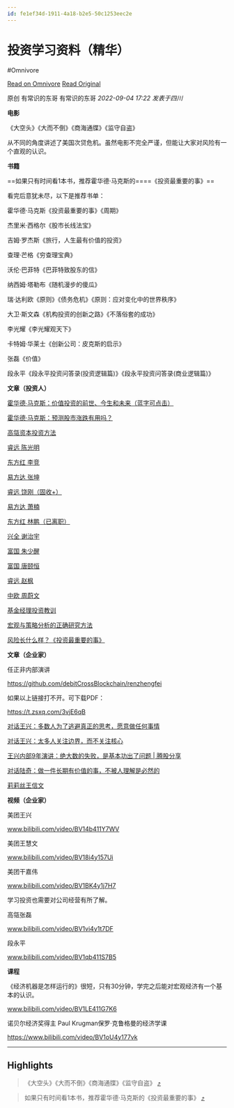 ```yaml
---
id: fe1ef34d-1911-4a18-b2e5-50c1253eec2e
---
```


# 投资学习资料（精华）
#Omnivore

[Read on Omnivore](https://omnivore.app/me/https-mp-weixin-qq-com-s-w-9-q-ev-2-svsy-g-1-i-4-z-l-9-b-aeq-18a60a9dcc8)
[Read Original](https://mp.weixin.qq.com/s/W9qEv2SvsyG1I4-zL9bAEQ)

原创  有常识的东哥  有常识的东哥 _2022-09-04 17:22_ _发表于四川_ 

**电影**

《大空头》《大而不倒》《商海通牒》《监守自盗》

从不同的角度讲述了美国次贷危机。虽然电影不完全严谨，但能让大家对风险有一个直观的认识。

**书籍**

==如果只有时间看1本书，推荐霍华德·马克斯的====《投资最重要的事》==

看完后意犹未尽，以下是推荐书单：

霍华德·马克斯《投资最重要的事》《周期》

杰里米·西格尔《股市长线法宝》

吉姆·罗杰斯《旅行，人生最有价值的投资》

查理·芒格《穷查理宝典》

沃伦·巴菲特《巴菲特致股东的信》

纳西姆·塔勒布《随机漫步的傻瓜》

瑞·达利欧《原则》《债务危机》《原则：应对变化中的世界秩序》

大卫·斯文森《机构投资的创新之路》《不落俗套的成功》

李光耀《李光耀观天下》

卡特姆·华莱士《创新公司：皮克斯的启示》  

张磊《价值》

段永平《段永平投资问答录(投资逻辑篇)》《段永平投资问答录(商业逻辑篇)》

**文章（投资人）**  

[霍华德∙马克斯：价值投资的前世、今生和未来（蓝字可点击）](http://mp.weixin.qq.com/s?%5F%5Fbiz=MzI5MDIwNDE0Mg==&mid=2247483901&idx=1&sn=178095609c9e7b3957263dcf23c6e624&chksm=ec22317cdb55b86ac49d709d3294c4b2a1bbfa6deb9d5f808a4a4aee57055391327ff50d0897&scene=21#wechat%5Fredirect)

[霍华德·马克斯：预测股市涨跌有用吗？](https://mp.weixin.qq.com/s?%5F%5Fbiz=MzI5MDIwNDE0Mg==&mid=2247483917&idx=1&sn=8c71d292ea875e14b975ce1b529849e2&scene=21#wechat%5Fredirect)

[高瓴资本投资方法](http://mp.weixin.qq.com/s?%5F%5Fbiz=MzI1MTYzMDY3Mw==&mid=2247484159&idx=1&sn=8309321ec6bd3de8bda612d9d34c648b&chksm=e9f147c1de86ced7ab12751799c35e0c82ce3d8457eb60f0d4eba18ed7500284013b048acf59&scene=21#wechat%5Fredirect)

[睿远 陈光明](http://mp.weixin.qq.com/s?%5F%5Fbiz=MzA5MDEzNjQwMA==&mid=2655124864&idx=1&sn=886bdd089654ae85ef9f6fd80ca0a0c4&chksm=8ba517bfbcd29ea9d7fe68b2b26580a2f039b95ef9f3c763628b2732034a252287a231ed18a1&scene=21#wechat%5Fredirect)  

[东方红 李竞](https://mp.weixin.qq.com/s?%5F%5Fbiz=MzA4OTIwMTEzMQ==&mid=2650768847&idx=1&sn=359cc2f18d2d19ecfe4e322588fee225&scene=21#wechat%5Fredirect)  

[易方达 张坤](http://mp.weixin.qq.com/s?%5F%5Fbiz=MzI1MTYzMDY3Mw==&mid=2247483972&idx=1&sn=07e242b2cdb30edaa4ff919020b14c69&chksm=e9f1477ade86ce6c254fa164840345732d4858bef946d705c03e5b53f35357bedc2d119aea21&scene=21#wechat%5Fredirect)

[睿远 饶刚（固收+）](https://mp.weixin.qq.com/s?%5F%5Fbiz=MzA4OTIwMTEzMQ==&mid=2650760950&idx=1&sn=d5d15619d80498f97e849c777ad53987&scene=21#wechat%5Fredirect)

[易方达 萧楠](http://mp.weixin.qq.com/s?%5F%5Fbiz=MzIwNjA3Mjc2Ng==&mid=2247483704&idx=1&sn=3103d668f114e1b153a04708a3664e4a&chksm=97267fe9a051f6ff1bb5e41169c2b4fda4e8735bfea22fe1173e747556a25d524f8fa8bc3815&scene=21#wechat%5Fredirect)

[东方红 林鹏（已离职）](https://mp.weixin.qq.com/s?%5F%5Fbiz=Mzg4MzYxMDU1NA==&mid=2247483931&idx=1&sn=5417ba756d9bf95076b91f72d6a8371e&chksm=cf4584cef8320dd8c43c3d6f922b38082f09573efa7b95d1789700f9a44d1aac70940b764497&token=1560719994&lang=zh%5FCN&scene=21#wechat%5Fredirect)  

[兴全 谢治宇](http://mp.weixin.qq.com/s?%5F%5Fbiz=MzI1MTYzMDY3Mw==&mid=2247484690&idx=1&sn=a02b810a3f626e850cec3b437b08ae4a&chksm=e9f1402cde86c93a33ebd20e7e27219fbf47069d3f362ae5eb3c1671e117c06aa62a4e60c484&scene=21#wechat%5Fredirect)

[富国 朱少醒](http://mp.weixin.qq.com/s?%5F%5Fbiz=MzI1MTYzMDY3Mw==&mid=2247484904&idx=1&sn=6e5b4177a3a91934c79deda7f6b4f381&chksm=e9f140d6de86c9c0d69f9dcb6cc90269805c55753e6be5c2bdc16cc96d6ef675a904bbac97d3&scene=21#wechat%5Fredirect)

[富国 唐颐恒](https://mp.weixin.qq.com/s?%5F%5Fbiz=MzA4NTQ1MzEyNQ==&mid=2663451479&idx=1&sn=a72673de4ef1c787a37c0976f86cbdf7&scene=21#wechat%5Fredirect)

[睿远 赵枫](https://mp.weixin.qq.com/s?%5F%5Fbiz=MzI1MTYzMDY3Mw==&mid=2247483869&idx=1&sn=035b8f45c4fba2eca1e68037c0cd2158&scene=21#wechat%5Fredirect)

[中欧 周蔚文](http://mp.weixin.qq.com/s?%5F%5Fbiz=MzA4NTQ1MzEyNQ==&mid=2663446530&idx=1&sn=bb111546ab10906df6c6d46a464c1399&chksm=84e3e828b394613e3cf20fb7ebfa4988e593f24cb2ff9179441b7bb16218b7d7702cee87d7b0&scene=21#wechat%5Fredirect)

[基金经理投资教训](http://mp.weixin.qq.com/s?%5F%5Fbiz=MzIwNjA3Mjc2Ng==&mid=2247483718&idx=1&sn=26a8d72198e688581dcce25b28d34471&chksm=97267f97a051f68117e572a3056fae446caf56b69b6568b7acd8c1ef17abac347b52f7fe60f9&scene=21#wechat%5Fredirect)  

[宏观与策略分析的正确研究方法](http://mp.weixin.qq.com/s?%5F%5Fbiz=MzU2MTg0MDQ4OA==&mid=2247488394&idx=1&sn=96407692331e89425e8987e093e1ccfd&chksm=fc73fb8dcb04729b21a22225a4a02b621eccc61f895f9a48ed9c82f0c0f5c91832a5c1d32df3&scene=21#wechat%5Fredirect)

[风险长什么样？《投资最重要的事》](http://mp.weixin.qq.com/s?%5F%5Fbiz=MzI0MDA4MjE5Mg==&mid=2649808844&idx=1&sn=df466a28ccb7666a37341f1cea4edd36&chksm=f12433b3c653baa5263b9892bf67575fdf31aaf9d519e0858f51b20b819aa0bc39508f7f7cf0&scene=21#wechat%5Fredirect)  

**文章（企业家）**

任正非内部演讲

https://github.com/debitCrossBlockchain/renzhengfei

如果以上链接打不开。可下载PDF：  

https://t.zsxq.com/3vjE6qB  

[对话王兴：多数人为了逃避真正的思考，愿意做任何事情](http://mp.weixin.qq.com/s?%5F%5Fbiz=MzA3NDI0ODMzMw==&mid=402673481&idx=1&sn=97965ffd7dd23a7cea2c03c0ec0b7738&chksm=02f656ab3581dfbd3b2099916b49266f98a0b09cda8c6143e4da14da056c71cf8f865d6400ba&scene=21#wechat%5Fredirect)  

[对话王兴：太多人关注边界，而不关注核心](http://mp.weixin.qq.com/s?%5F%5Fbiz=MzA3NDI0ODMzMw==&mid=2651302476&idx=1&sn=c9f183fc410db9b9f45e49010be7eb79&chksm=84f1b3aeb3863ab8ab1bba131c3fd5f7cfad30ac75757ad4b16c8014f2550a1119a1a47164ab&scene=21#wechat%5Fredirect)  

[王兴内部9年演讲：绝大数的失败，是基本功出了问题 | 腾股分享](https://mp.weixin.qq.com/s?%5F%5Fbiz=MzIwMzgzNTE1NQ==&mid=2247489595&idx=5&sn=a03f34094652dbb9dae967d44cbe4e85&scene=21#wechat%5Fredirect)  

[对话陆奇：做一件长期有价值的事，不被人理解是必然的](http://mp.weixin.qq.com/s?%5F%5Fbiz=MzA3NDI0ODMzMw==&mid=2651302751&idx=1&sn=6e776724e12fc103ef464e71e953f40f&chksm=84f1b2bdb3863bab719b377f6911c3ab0d5e57aa62040c5f7bfe9f3f585f1ce1d339f7bc7712&scene=21#wechat%5Fredirect)  

[莉莉丝王信文](http://mp.weixin.qq.com/s?%5F%5Fbiz=MzI0MTMyODM5OQ==&mid=2247484071&idx=1&sn=07dc5226ac54e794c1b995a6eca9a601&chksm=e90c0ac7de7b83d100c2253a5d0d19bdd1f480e64078f0e3c0adad188c751ddfdce83d0d4294&scene=21#wechat%5Fredirect)

  
**视频（企业家）**

美团王兴  

www.bilibili.com/video/BV14b411Y7WV

美团王慧文  

www.bilibili.com/video/BV18i4y157Ui

美团干嘉伟

www.bilibili.com/video/BV1BK4y1j7H7

学习投资也需要对公司经营有所了解。  

高瓴张磊

www.bilibili.com/video/BV1vi4y1t7DF

段永平

www.bilibili.com/video/BV1qb411S7B5

**课程**

《经济机器是怎样运行的》很短，只有30分钟，学完之后能对宏观经济有一个基本的认识。

www.bilibili.com/video/BV1LE411G7K6

诺贝尔经济奖得主 Paul Krugman保罗·克鲁格曼的经济学课  

https://www.bilibili.com/video/BV1oU4y177vk

---

## Highlights

> 《大空头》《大而不倒》《商海通牒》《监守自盗》 [⤴️](https://omnivore.app/me/https-mp-weixin-qq-com-s-w-9-q-ev-2-svsy-g-1-i-4-z-l-9-b-aeq-18a60a9dcc8#d2189c47-ea21-43e3-b1d8-344ff9eb0d57) 

> 如果只有时间看1本书，推荐霍华德·马克斯的《投资最重要的事》 [⤴️](https://omnivore.app/me/https-mp-weixin-qq-com-s-w-9-q-ev-2-svsy-g-1-i-4-z-l-9-b-aeq-18a60a9dcc8#650f62e8-4966-4805-805f-fda6e9788b83) 


